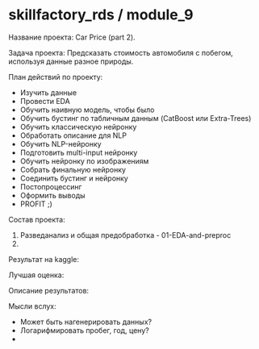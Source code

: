 # skillfactory_rds / module_9

Название проекта: Car Price (part 2).

Задача проекта: Предсказать стоимость автомобиля с побегом, используя данные разное природы.

План действий по проекту:
- Изучить данные
- Провести EDA
- Обучить наивную модель, чтобы было
- Обучить бустинг по табличным данным (CatBoost или Extra-Trees)
- Обучить классическую нейронку
- Обработать описание для NLP
- Обучить NLP-нейронку
- Подготовить multi-input нейронку
- Обучить нейронку по изображениям
- Собрать финальную нейронку
- Соединить бустинг и нейронку
- Постопроцессинг
- Оформить выводы
- PROFIT ;)

Состав проекта:
1. Разведанализ и общая предобработка - 01-EDA-and-preproc
2. 

Результат на kaggle: 

Лучшая оценка: 

Описание результатов:

Мысли вслух:
- Может быть нагенерировать данных?
- Логарифмировать пробег, год, цену?
- 